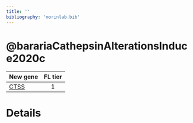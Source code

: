 ```yaml
---
title: ''
bibliography: 'morinlab.bib'
---
```


# @barariaCathepsinAlterationsInduce2020c
|New gene|FL tier|
|:-|:-:|
|[CTSS](CTSS)|1 |

# Details

